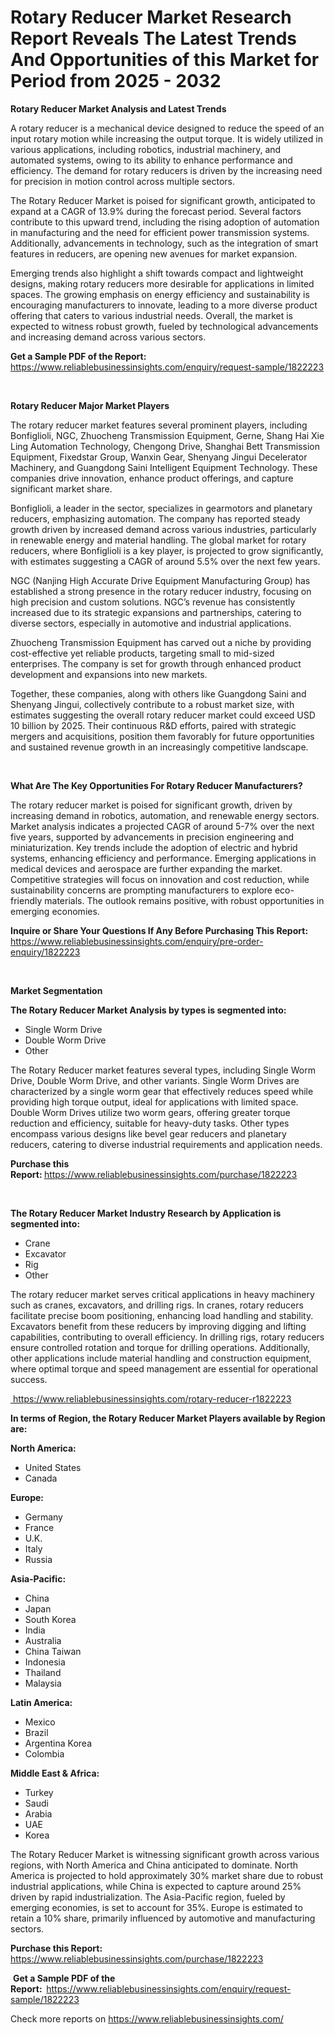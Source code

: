 <p><h1>Rotary Reducer Market Research Report Reveals The Latest Trends And Opportunities of this Market for Period from 2025 - 2032</h1></p><p><strong>Rotary Reducer Market Analysis and Latest Trends</strong></p>
<p><p>A rotary reducer is a mechanical device designed to reduce the speed of an input rotary motion while increasing the output torque. It is widely utilized in various applications, including robotics, industrial machinery, and automated systems, owing to its ability to enhance performance and efficiency. The demand for rotary reducers is driven by the increasing need for precision in motion control across multiple sectors.</p><p>The Rotary Reducer Market is poised for significant growth, anticipated to expand at a CAGR of 13.9% during the forecast period. Several factors contribute to this upward trend, including the rising adoption of automation in manufacturing and the need for efficient power transmission systems. Additionally, advancements in technology, such as the integration of smart features in reducers, are opening new avenues for market expansion.</p><p>Emerging trends also highlight a shift towards compact and lightweight designs, making rotary reducers more desirable for applications in limited spaces. The growing emphasis on energy efficiency and sustainability is encouraging manufacturers to innovate, leading to a more diverse product offering that caters to various industrial needs. Overall, the market is expected to witness robust growth, fueled by technological advancements and increasing demand across various sectors.</p></p>
<p><strong>Get a Sample PDF of the Report:&nbsp;</strong> <a href="https://www.reliablebusinessinsights.com/enquiry/request-sample/1822223?utm_campaign=2840&utm_medium=2&utm_source=Github&utm_content=ia&utm_term=09042025&utm_id=rotary-reducer">https://www.reliablebusinessinsights.com/enquiry/request-sample/1822223</a></p>
<p>&nbsp;</p>
<p><strong>Rotary Reducer Major Market Players</strong></p>
<p><p>The rotary reducer market features several prominent players, including Bonfiglioli, NGC, Zhuocheng Transmission Equipment, Gerne, Shang Hai Xie Ling Automation Technology, Chengong Drive, Shanghai Bett Transmission Equipment, Fixedstar Group, Wanxin Gear, Shenyang Jingui Decelerator Machinery, and Guangdong Saini Intelligent Equipment Technology. These companies drive innovation, enhance product offerings, and capture significant market share.</p><p>Bonfiglioli, a leader in the sector, specializes in gearmotors and planetary reducers, emphasizing automation. The company has reported steady growth driven by increased demand across various industries, particularly in renewable energy and material handling. The global market for rotary reducers, where Bonfiglioli is a key player, is projected to grow significantly, with estimates suggesting a CAGR of around 5.5% over the next few years.</p><p>NGC (Nanjing High Accurate Drive Equipment Manufacturing Group) has established a strong presence in the rotary reducer industry, focusing on high precision and custom solutions. NGC’s revenue has consistently increased due to its strategic expansions and partnerships, catering to diverse sectors, especially in automotive and industrial applications.</p><p>Zhuocheng Transmission Equipment has carved out a niche by providing cost-effective yet reliable products, targeting small to mid-sized enterprises. The company is set for growth through enhanced product development and expansions into new markets.</p><p>Together, these companies, along with others like Guangdong Saini and Shenyang Jingui, collectively contribute to a robust market size, with estimates suggesting the overall rotary reducer market could exceed USD 10 billion by 2025. Their continuous R&D efforts, paired with strategic mergers and acquisitions, position them favorably for future opportunities and sustained revenue growth in an increasingly competitive landscape.</p></p>
<p>&nbsp;</p>
<p><strong>What Are The Key Opportunities For Rotary Reducer Manufacturers?</strong></p>
<p><p>The rotary reducer market is poised for significant growth, driven by increasing demand in robotics, automation, and renewable energy sectors. Market analysis indicates a projected CAGR of around 5-7% over the next five years, supported by advancements in precision engineering and miniaturization. Key trends include the adoption of electric and hybrid systems, enhancing efficiency and performance. Emerging applications in medical devices and aerospace are further expanding the market. Competitive strategies will focus on innovation and cost reduction, while sustainability concerns are prompting manufacturers to explore eco-friendly materials. The outlook remains positive, with robust opportunities in emerging economies.</p></p>
<p><strong>Inquire or Share Your Questions If Any Before Purchasing This Report:</strong> <a href="https://www.reliablebusinessinsights.com/enquiry/pre-order-enquiry/1822223?utm_campaign=2840&utm_medium=2&utm_source=Github&utm_content=ia&utm_term=09042025&utm_id=rotary-reducer">https://www.reliablebusinessinsights.com/enquiry/pre-order-enquiry/1822223</a></p>
<p>&nbsp;</p>
<p><strong>Market Segmentation</strong></p>
<p><strong>The Rotary Reducer Market Analysis by types is segmented into:</strong></p>
<p><ul><li>Single Worm Drive</li><li>Double Worm Drive</li><li>Other</li></ul></p>
<p><p>The Rotary Reducer market features several types, including Single Worm Drive, Double Worm Drive, and other variants. Single Worm Drives are characterized by a single worm gear that effectively reduces speed while providing high torque output, ideal for applications with limited space. Double Worm Drives utilize two worm gears, offering greater torque reduction and efficiency, suitable for heavy-duty tasks. Other types encompass various designs like bevel gear reducers and planetary reducers, catering to diverse industrial requirements and application needs.</p></p>
<p><strong>Purchase this Report:&nbsp;</strong><a href="https://www.reliablebusinessinsights.com/purchase/1822223?utm_campaign=2840&utm_medium=2&utm_source=Github&utm_content=ia&utm_term=09042025&utm_id=rotary-reducer">https://www.reliablebusinessinsights.com/purchase/1822223</a></p>
<p>&nbsp;</p>
<p><strong>The Rotary Reducer Market Industry Research by Application is segmented into:</strong></p>
<p><ul><li>Crane</li><li>Excavator</li><li>Rig</li><li>Other</li></ul></p>
<p><p>The rotary reducer market serves critical applications in heavy machinery such as cranes, excavators, and drilling rigs. In cranes, rotary reducers facilitate precise boom positioning, enhancing load handling and stability. Excavators benefit from these reducers by improving digging and lifting capabilities, contributing to overall efficiency. In drilling rigs, rotary reducers ensure controlled rotation and torque for drilling operations. Additionally, other applications include material handling and construction equipment, where optimal torque and speed management are essential for operational success.</p></p>
<p><a href="https://www.reliablebusinessinsights.com/rotary-reducer-r1822223?utm_campaign=2840&utm_medium=2&utm_source=Github&utm_content=ia&utm_term=09042025&utm_id=rotary-reducer">&nbsp;https://www.reliablebusinessinsights.com/rotary-reducer-r1822223</a></p>
<p><strong>In terms of Region, the Rotary Reducer Market Players available by Region are:</strong></p>
<p>
    <p> <strong> North America: </strong>
        <ul>
            <li>United States</li>
            <li>Canada</li>
        </ul>
        </p> 
    <p> <strong> Europe: </strong>
        <ul>
            <li>Germany</li>
            <li>France</li>
            <li>U.K.</li>
            <li>Italy</li>
            <li>Russia</li>
        </ul>
        </p> 
    <p> <strong> Asia-Pacific: </strong>
        <ul>
            <li>China</li>
            <li>Japan</li>
            <li>South Korea</li>
            <li>India</li>
            <li>Australia</li>
            <li>China Taiwan</li>
            <li>Indonesia</li>
            <li>Thailand</li>
            <li>Malaysia</li>
        </ul>
        </p> 
    <p> <strong> Latin America: </strong>
        <ul>
            <li>Mexico</li>
            <li>Brazil</li>
            <li>Argentina Korea</li>
            <li>Colombia</li>
        </ul>
        </p> 
    <p> <strong> Middle East & Africa: </strong>
        <ul>
            <li>Turkey</li>
            <li>Saudi</li>
            <li>Arabia</li>
            <li>UAE</li>
            <li>Korea</li>
        </ul>
    </p>
    </p>
<p><p>The Rotary Reducer Market is witnessing significant growth across various regions, with North America and China anticipated to dominate. North America is projected to hold approximately 30% market share due to robust industrial applications, while China is expected to capture around 25% driven by rapid industrialization. The Asia-Pacific region, fueled by emerging economies, is set to account for 35%. Europe is estimated to retain a 10% share, primarily influenced by automotive and manufacturing sectors.</p></p>
<p><strong>Purchase this Report: </strong><a href="https://www.reliablebusinessinsights.com/purchase/1822223?utm_campaign=2840&utm_medium=2&utm_source=Github&utm_content=ia&utm_term=09042025&utm_id=rotary-reducer">https://www.reliablebusinessinsights.com/purchase/1822223</a></p>
<p>&nbsp;<strong>Get a Sample PDF of the Report:&nbsp;&nbsp;</strong><a href="https://www.reliablebusinessinsights.com/enquiry/request-sample/1822223?utm_campaign=2840&utm_medium=2&utm_source=Github&utm_content=ia&utm_term=09042025&utm_id=rotary-reducer">https://www.reliablebusinessinsights.com/enquiry/request-sample/1822223</a></p>
<p><strong></strong></p>
<p>Check more reports on <a href="https://www.reliablebusinessinsights.com/?utm_campaign=2840&utm_medium=2&utm_source=Github&utm_content=ia&utm_term=09042025&utm_id=rotary-reducer">https://www.reliablebusinessinsights.com/</a></p>